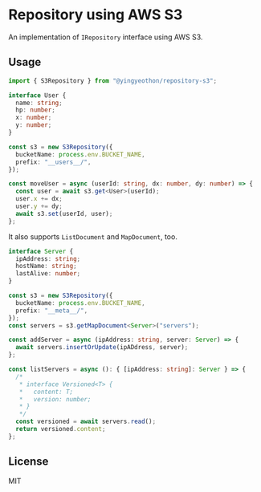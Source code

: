 # Repository using AWS S3

An implementation of `IRepository` interface using AWS S3.

## Usage

```typescript
import { S3Repository } from "@yingyeothon/repository-s3";

interface User {
  name: string;
  hp: number;
  x: number;
  y: number;
}

const s3 = new S3Repository({
  bucketName: process.env.BUCKET_NAME,
  prefix: "__users__/",
});

const moveUser = async (userId: string, dx: number, dy: number) => {
  const user = await s3.get<User>(userId);
  user.x += dx;
  user.y += dy;
  await s3.set(userId, user);
};
```

It also supports `ListDocument` and `MapDocument`, too.

```typescript
interface Server {
  ipAddress: string;
  hostName: string;
  lastAlive: number;
}

const s3 = new S3Repository({
  bucketName: process.env.BUCKET_NAME,
  prefix: "__meta__/",
});
const servers = s3.getMapDocument<Server>("servers");

const addServer = async (ipAddress: string, server: Server) => {
  await servers.insertOrUpdate(ipADdress, server);
};

const listServers = async (): { [ipAddress: string]: Server } => {
  /*
   * interface Versioned<T> {
   *   content: T;
   *   version: number;
   * }
   */
  const versioned = await servers.read();
  return versioned.content;
};
```

## License

MIT
